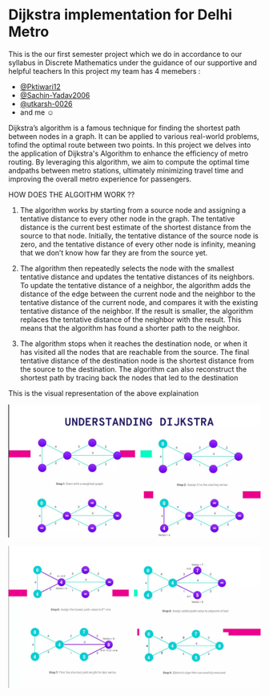 # Dijkstra implementation for Delhi Metro
This is the our first semester project which we do in accordance to our syllabus in Discrete Mathematics under the guidance of our supportive and helpful teachers
In this project my team has 4 memebers : 
- [@Pktiwari12](https://github.com/Pktiwari12)
- [@Sachin-Yadav2006](https://github.com/Sachin-Yadav2006)
- [@utkarsh-0026](https://github.com/utkarsh-0026)
- and me :relaxed:

  
Dijkstra’s algorithm is a famous technique for finding the shortest path between nodes in a graph. It can be applied to various real-world problems, tofind the optimal route between two points.
In this project we delves into the application of Dijkstra's Algorithm to enhance the efficiency of metro routing. By leveraging this algorithm, we aim to compute the optimal time andpaths between metro stations, ultimately minimizing travel time and improving the overall metro experience for passengers.


HOW DOES THE ALGOITHM WORK ??

1. The algorithm works by starting from a source node and assigning a tentative distance to every other node in the graph. The tentative distance is the current best estimate of the shortest distance from the source to that node. Initially, the tentative distance of the source node is zero, and the tentative distance of every other node is infinity, meaning that we don’t know how far they are from the source yet.

2. The algorithm then repeatedly selects the node with the smallest tentative distance and updates the tentative distances of its neighbors. To update the tentative distance of a neighbor, the algorithm adds the distance of the edge between the current node and the neighbor to the tentative distance of the current node, and compares it with the existing tentative distance of the neighbor. If the result is smaller, the algorithm replaces the tentative distance of the neighbor with the result. This means that the algorithm has found a shorter path to the neighbor.

3. The algorithm stops when it reaches the destination node, or when it has visited all the nodes that are reachable from the source. The final tentative distance of the destination node is the shortest distance from the source to the destination. The algorithm can also reconstruct the shortest path by tracing back the nodes that led to the destination

This is the visual representation of the above explaination

![alt text](/explaination_images/image.png)

![alt text](/explaination_images/image-1.png)
